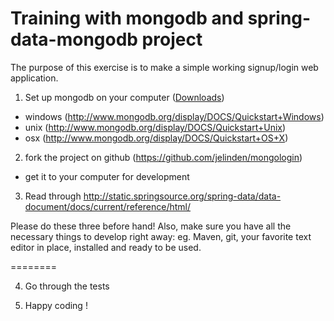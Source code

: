 Training with mongodb and spring-data-mongodb project
========

The purpose of this exercise is to make a simple working signup/login web application.

1. Set up mongodb on your computer (<a href="http://www.mongodb.org/downloads">Downloads</a>)
 - windows (http://www.mongodb.org/display/DOCS/Quickstart+Windows)
 - unix (http://www.mongodb.org/display/DOCS/Quickstart+Unix)
 - osx (http://www.mongodb.org/display/DOCS/Quickstart+OS+X)

2. fork the project on github (https://github.com/jelinden/mongologin)
 - get it to your computer for development

3. Read through http://static.springsource.org/spring-data/data-document/docs/current/reference/html/

Please do these three before hand! Also, make sure you have all the necessary things to develop right away:
eg. Maven, git, your favorite text editor in place, installed and ready to be used.


========

4. Go through the tests

5. Happy coding !
